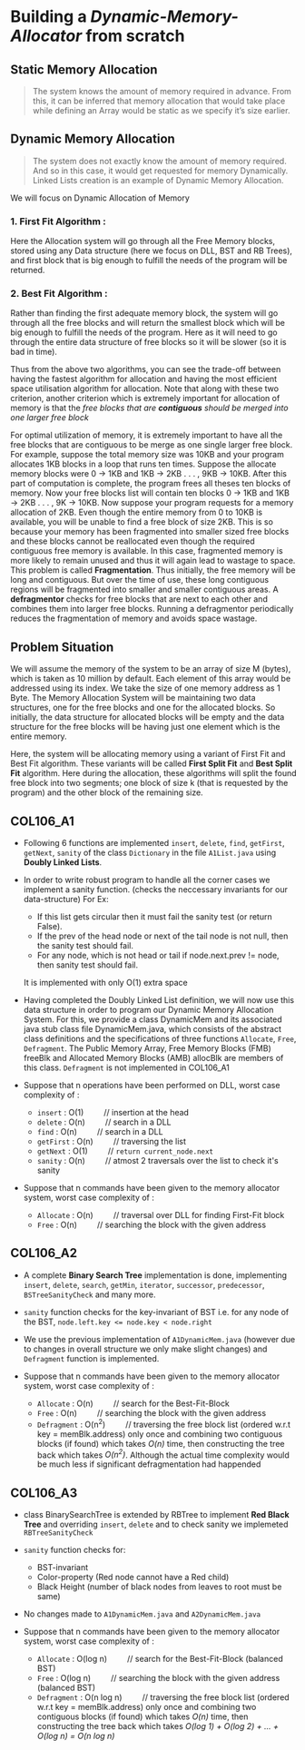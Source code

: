 # Building a *Dynamic-Memory-Allocator* from scratch

## Static Memory Allocation
> The system knows the amount of memory required in advance.
From this, it can be inferred that memory allocation that would take place while defining an
Array would be static as we specify it’s size earlier.

## Dynamic Memory Allocation
> The system does not exactly know the amount of memory
required. And so in this case, it would get requested for memory Dynamically. Linked Lists
creation is an example of Dynamic Memory Allocation.

We will focus on Dynamic Allocation of Memory

### 1. First Fit Algorithm : 
Here the Allocation system will go through all the Free Memory
blocks, stored using any Data structure (here we focus on DLL, BST and RB Trees), and
first block that is big enough to fulfill the needs of the program will be returned.

### 2. Best Fit Algorithm :
Rather than finding the first adequate memory block, the system will
go through all the free blocks and will return the smallest block which will be big enough to fulfill the needs of the program. Here as it will need to go through the entire data structure
of free blocks so it will be slower (so it is bad in time).

Thus from the above two algorithms, you can see the trade-off between having the fastest algorithm for allocation and having the most efficient space utilisation algorithm for allocation. Note
that along with these two criterion, another criterion which is extremely important for allocation
of memory is that the *free blocks that are **contiguous** should be merged into one larger free block*

For optimal utilization of memory, it is extremely important to have all the free blocks that
are contiguous to be merge as one single larger free block. For example, suppose the total memory
size was 10KB and your program allocates 1KB blocks in a loop that runs ten times. Suppose
the allocate memory blocks were 0 → 1KB and 1KB → 2KB . . . , 9KB → 10KB. After this part
of computation is complete, the program frees all theses ten blocks of memory. Now your free
blocks list will contain ten blocks 0 → 1KB and 1KB → 2KB . . . , 9K → 10KB. Now suppose
your program requests for a memory allocation of 2KB. Even though the entire memory from 0
to 10KB is available, you will be unable to find a free block of size 2KB. This is so because your
memory has been fragmented into smaller sized free blocks and these blocks cannot be reallocated
even though the required contiguous free memory is available. In this case, fragmented memory
is more likely to remain unused and thus it will again lead to wastage to space. This problem is
called **Fragmentation**. Thus initially, the free memory will be long and contiguous. But over the
time of use, these long contiguous regions will be fragmented into smaller and smaller contiguous
areas. A **defragmentor** checks for free blocks that are next to each other and combines them into
larger free blocks. Running a defragmentor periodically reduces the fragmentation of memory and
avoids space wastage.

## Problem Situation
We will assume the memory of the system to be an array of size M (bytes), which is taken as 10 million by default. Each element of this array would be addressed using its index. We take the
size of one memory address as 1 Byte. The Memory Allocation System will be maintaining two
data structures, one for the free blocks and one for the allocated blocks. So initially, the
data structure for allocated blocks will be empty and the data structure for the free blocks will be
having just one element which is the entire memory.

Here, the system will be allocating memory using a variant of First Fit and Best Fit algorithm.
These variants will be called **First Split Fit** and **Best Split Fit** algorithm. Here during the
allocation, these algorithms will split the found free block into two segments; one block of size
k (that is requested by the program) and the other block of the remaining size.

## COL106_A1

* Following 6 functions are implemented `insert`, `delete`, `find`, `getFirst`,
`getNext`, `sanity` of the class `Dictionary` in the file `A1List.java` using **Doubly Linked Lists**.

* In order to write robust program to handle all the corner cases we implement a sanity function. (checks the neccessary invariants for our data-structure) For Ex:

    - If this list gets circular then it must fail the sanity test (or return False).
    -  If the prev of the head node or next of the tail node is not null, then the sanity test should
fail.
    -  For any node, which is not head or tail if node.next.prev != node, then sanity test should
fail.

    It is implemented with only O(1) extra space

* Having completed the Doubly Linked List definition, we will now use this data structure in order
to program our Dynamic Memory Allocation System. For this, we provide a class DynamicMem and
its associated java stub class file DynamicMem.java, which consists of the abstract class definitions
and the specifications of three functions `Allocate`, `Free`, `Defragment`. The Public Memory Array, Free Memory Blocks (FMB) freeBlk and Allocated Memory Blocks (AMB) allocBlk are members of this class.
`Defragment` is not implemented in COL106_A1

* Suppose that n operations have been performed on DLL, worst case complexity of :
    
    - `insert` : O(1) &nbsp; &nbsp; &nbsp; &nbsp; // insertion at the head
    - `delete` : O(n) &nbsp; &nbsp; &nbsp; &nbsp; // search in a DLL
    - `find`   : O(n) &nbsp; &nbsp; &nbsp; &nbsp; // search in a DLL
    - `getFirst` : O(n) &nbsp; &nbsp; &nbsp; &nbsp; // traversing the list
    - `getNext`  : O(1) &nbsp; &nbsp; &nbsp; &nbsp; // `return current_node.next`
    - `sanity`   : O(n) &nbsp; &nbsp; &nbsp; &nbsp; // atmost 2 traversals over the list to check it's sanity

* Suppose that n commands have been given to the memory allocator system, worst case complexity of :

    - `Allocate` : O(n) &nbsp; &nbsp; &nbsp; &nbsp; // traversal over DLL for finding First-Fit block
    - `Free` : O(n) &nbsp; &nbsp; &nbsp; &nbsp; // searching the block with the given address

## COL106_A2

* A complete **Binary Search Tree** implementation is done, implementing `insert`, `delete`, `search`, `getMin`, `iterator`, `successor`, `predecessor`, `BSTreeSanityCheck` and many more.

* `sanity` function checks for the key-invariant of BST i.e. for any node of the BST, `node.left.key <= node.key < node.right`

* We use the previous implementation of `A1DynamicMem.java` (however due to changes in overall structure we only make slight changes) and `Defragment` function is implemented.

* Suppose that n commands have been given to the memory allocator system, worst case complexity of :

    - `Allocate` : O(n) &nbsp; &nbsp; &nbsp; &nbsp; // search for the Best-Fit-Block
    - `Free` : O(n) &nbsp; &nbsp; &nbsp; &nbsp; // searching the block with the given address
    - `Defragment` : O(n<sup>2</sup>) &nbsp; &nbsp; &nbsp; &nbsp; // traversing the free block list (ordered w.r.t key = memBlk.address) only once and combining two contiguous blocks (if found) which takes *O(n)* time, then constructing the tree back which takes *O(n<sup>2</sup>)*.
    Although the actual time complexity would be much less if significant defragmentation had happended

## COL106_A3

* class BinarySearchTree is extended by RBTree to implement **Red Black Tree** and overriding `insert`, `delete` and to check sanity we implemeted `RBTreeSanityCheck`

* `sanity` function checks for:
    - BST-invariant
    - Color-property (Red node cannot have a Red child)
    - Black Height (number of black nodes from leaves to root must be same)
* No changes made to `A1DynamicMem.java` and `A2DynamicMem.java`

* Suppose that n commands have been given to the memory allocator system, worst case complexity of :

    - `Allocate` : O(log n) &nbsp; &nbsp; &nbsp; &nbsp; // search for the Best-Fit-Block (balanced BST)
    - `Free` : O(log n) &nbsp; &nbsp; &nbsp; &nbsp; // searching the block with the given address (balanced BST)
    - `Defragment` : O(n log n) &nbsp; &nbsp; &nbsp; &nbsp; // traversing the free block list (ordered w.r.t key = memBlk.address) only once and combining two contiguous blocks (if found) which takes *O(n)* time, then constructing the tree back which takes *O(log 1) + O(log 2) + ... + O(log n) = O(n log n)*
 
    